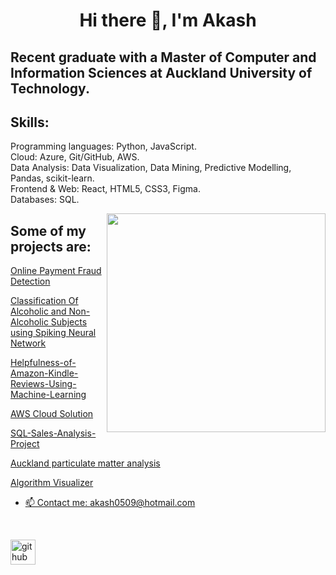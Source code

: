 # <p align="center">Hi there 👋, I'm Akash
## Recent graduate with a Master of Computer and Information Sciences at Auckland University of Technology.


## Skills: 
Programming languages: Python, JavaScript. </br>
Cloud: Azure, Git/GitHub, AWS.  </br>
Data Analysis: Data Visualization, Data Mining, Predictive Modelling, Pandas, scikit-learn.  </br>
Frontend & Web: React, HTML5, CSS3, Figma.  </br>
Databases: SQL.  </br>

<p>
<img align="right" height="350" width="350" src="https://cdn.dribbble.com/users/1714010/screenshots/10822383/media/ea98dfbdc8c2a056427061871bb42edc.gif" /> 
<a align= "center" href="https://github.com/akash-55">
<!-- <img alt= "streak stats" height="200px" width="380px" src="https://github-readme-streak-stats.herokuapp.com/?user=akash-55"> -->
</a>
</p>
<!-- <img alt= "stats card" height="200px" width="380px" src="https://github-readme-stats.vercel.app/api?username=akash-55&show_icons=true&theme=dark"> -->

 
<!-- 
[![Akash's github activity graph](https://activity-graph.herokuapp.com/graph?username=akash-55&theme=react-dark)](https://github.com/akash-55/github-readme-activity-graph) -->

## Some of my projects are:

<p><a href="https://github.com/akash-55/Online-payment-fraud-detection">Online Payment Fraud Detection</a> </p>
<p><a href="https://github.com/akash-55/EEG_classification">Classification Of Alcoholic and Non-Alcoholic Subjects using Spiking Neural Network</a> </p>
<p><a href="https://github.com/akash-55/Helpfulness-of-Amazon-Kindle-Reviews-Using-Machine-Learning">Helpfulness-of-Amazon-Kindle-Reviews-Using-Machine-Learning</a> </p>
<p><a href="https://github.com/akash-55/aws-cloud-architecture">AWS Cloud Solution</a> </p>
<p><a href="https://github.com/akash-55/SQL-Sales-Analysis-Project">SQL-Sales-Analysis-Project</a> </p>
<p><a href="https://github.com/akash-55/Auckland-PM2.5-analysis">Auckland particulate matter analysis</p>
<p><a href="https://lambent-kataifi-759989.netlify.app/">Algorithm Visualizer </p>

<!-- ![Profile views](https://gpvc.arturio.dev/akash-55)   -->


- 📫 Contact me: akash0509@hotmail.com 

<br>

[<img src='https://cdn.jsdelivr.net/npm/simple-icons@3.0.1/icons/github.svg' alt='github' height='40'>](https://github.com/akash-55) 

<br>


